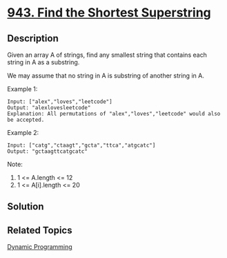 # [943. Find the Shortest Superstring](https://leetcode.com/problems/find-the-shortest-superstring)

## Description

Given an array A of strings, find any smallest string that contains each string in A as a substring.

We may assume that no string in A is substring of another string in A.

Example 1:

```
Input: ["alex","loves","leetcode"]
Output: "alexlovesleetcode"
Explanation: All permutations of "alex","loves","leetcode" would also be accepted.
```

Example 2:

```
Input: ["catg","ctaagt","gcta","ttca","atgcatc"]
Output: "gctaagttcatgcatc"
```

Note:

1. 1 <= A.length <= 12
2. 1 <= A[i].length <= 20

## Solution

## Related Topics

[Dynamic Programming](https://leetcode.com/tag/dynamic-programming/) 
